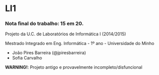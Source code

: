 # LI1
### Nota final do trabalho: 15 em 20.

Projeto da U.C. de Laboratórios de Informática I (2014/2015)

Mestrado Integrado em Eng. Informática - 1º ano - Universidade do Minho

* João Pires Barreira (@jpiresbarreira)
* Sofia Carvalho

__WARNING!__: Projeto antigo e provavelmente incompleto/disfuncional
